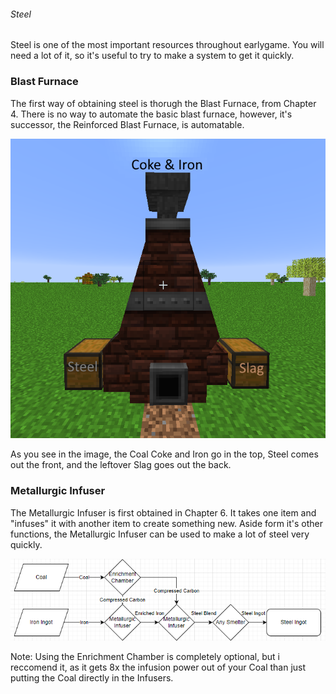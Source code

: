###### Steel

Steel is one of the most important resources throughout earlygame. You will need a lot of it, so it's useful to try to make a system to get it quickly.

### Blast Furnace

The first way of obtaining steel is thorugh the Blast Furnace, from Chapter 4. There is no way to automate the basic blast furnace, however, it's successor, the Reinforced Blast Furnace, is automatable.

![Improved Blast Furnace](/guides/files/Steel/blastfurnace.png)

As you see in the image, the Coal Coke and Iron go in the top, Steel comes out the front, and the leftover Slag goes out the back.

### Metallurgic Infuser

The Metallurgic Infuser is first obtained in Chapter 6. It takes one item and "infuses" it with another item to create something new. Aside form it's other functions, the Metallurgic Infuser can be used to make a lot of steel very quickly.

![Steel Setup](/guides/files/Steel/infusionsetup.png)

Note: Using the Enrichment Chamber is completely optional, but i reccomend it, as it gets 8x the infusion power out of your Coal than just putting the Coal directly in the Infusers.

